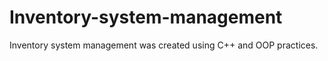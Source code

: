# Inventory-system-management
Inventory system management was created using C++ and OOP practices. 
